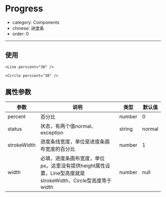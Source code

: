 # Progress

- category: Components
- chinese: 进度条
- order: 0

---

## 使用

`<Line perscent="30" />`

`<Circle perscent="30" />`

## 属性参数

| 参数     | 说明           | 类型     | 默认值       |
|----------|----------------|----------|--------------|
| percent    | 百分比           | number   | 0           |
| status   | 状态，有两个值normal、exception | string   | normal |
| strokeWidth | 进度条线宽度，单位是进度条画布宽度的百分比 | number | 1           |
| width | 必填，进度条画布宽度，单位px。这里没有提供height属性设置，Line型高度就是strokeWidth，Circle型高度等于width | number | null |




